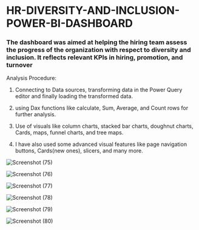 # HR-DIVERSITY-AND-INCLUSION-POWER-BI-DASHBOARD

### The dashboard was aimed at helping the hiring team assess the progress of the organization with respect to diversity and inclusion. It reflects relevant KPIs in hiring, promotion, and turnover

Analysis Procedure:

1) Connecting to Data sources, transforming data in the Power Query editor and finally loading the transformed data.
   
2) using Dax functions like calculate, Sum, Average, and Count rows for further analysis.
  
3) Use of visuals like column charts, stacked bar charts, doughnut charts, Cards, maps, funnel charts, and tree maps.
   
4) I have also used some advanced visual features like page navigation buttons, Cards(new ones), slicers, and many more.

![Screenshot (75)](https://github.com/eldhose-95/HR-DIVERSITY-AND-INCLUSION-POWER-BI-DASHBOARD/assets/83853757/43b020c0-d3d1-4032-bb4d-59f44ca46774)

![Screenshot (76)](https://github.com/eldhose-95/HR-DIVERSITY-AND-INCLUSION-POWER-BI-DASHBOARD/assets/83853757/6a68fd64-23b8-45bc-92af-9387e2a15d71)

![Screenshot (77)](https://github.com/eldhose-95/HR-DIVERSITY-AND-INCLUSION-POWER-BI-DASHBOARD/assets/83853757/01d70e1c-541d-4915-82a8-05246d17b0d8)

![Screenshot (78)](https://github.com/eldhose-95/HR-DIVERSITY-AND-INCLUSION-POWER-BI-DASHBOARD/assets/83853757/4cbd0069-a182-41a5-a865-7bb2d8570e77)

![Screenshot (79)](https://github.com/eldhose-95/HR-DIVERSITY-AND-INCLUSION-POWER-BI-DASHBOARD/assets/83853757/17fcba43-58fa-4fb5-b705-4b30aa9554f3)

![Screenshot (80)](https://github.com/eldhose-95/HR-DIVERSITY-AND-INCLUSION-POWER-BI-DASHBOARD/assets/83853757/41a6e325-e1c7-4ead-99a7-ac034dd883be)


